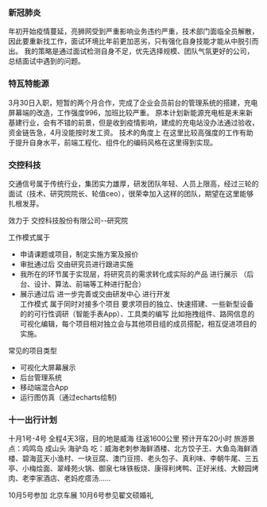 ### 新冠肺炎

   年初开始疫情蔓延，亮狮网受到严重影响业务违约严重，技术部门面临全员解散，因此要重新找工作，面试环境比年前更加恶劣，只有强化自身技能才能从中脱引而出。
   我的策略是通过面试检测自身不足，优先选择规模、团队气氛更好的公司，总结面试中遇到的问题。
   
### 特瓦特能源
   
   3月30日入职，短暂的两个月合作，完成了企业会员前台的管理系统的搭建，充电屏幕端的改造，工作强度996，加班比较严重。
   原本计划新能源充电桩是未来新基建行业，会有不错的前景，但是收到疫情影响，建成的充电站没办法通过验收，资金链告急，4月没能按时发工资。
   技术的角度上 在这里比较高强度的工作有助于提升自身水平，前端工程化、组件化的编码风格在这里得到实现。
   
### 交控科技
   交通信号属于传统行业，集团实力雄厚，研发团队年轻、人员上限高，经过三轮的面试（技术、研究院院长、轮值ceo），很荣幸加入这样的团队，期望在这里能够扎根发芽。
   
   效力于 交控科技股份有限公司--研究院
   
   工作模式属于
   - 申请课题或项目，制定实施方案及报价
   - 审批通过后 交由研究员进行跟进实施 
   - 我所在的环节属于实现层，将研究员的需求转化成实际的产品 进行展示 （后台、设计、算法、前端等工种进行配合）
   - 展示通过后 进一步完善或交由研发中心 进行开发   
   工作模式 属于同时对接多个项目 要求项目的独立、快速搭建、一些新型设备的的可行性调研（智能手表App）、工具类的编写 比如拖拽组件、路网信息的可视化编辑，每个项目相对独立会与其他项目组的成员搭配，相互促进项目的实施。
   
   常见的项目类型
   
   - 可视化大屏幕展示
   - 后台管理系统
   - 移动端混合App 
   - 运行图仿真（通过echarts绘制)
   
### 十一出行计划
十月1号-4号 全程4天3宿，目的地是威海 往返1600公里 预计开车20小时
旅游景点：鸡鸣岛 成山头 海驴岛
吃：威海老刺参海鲜酒楼、北方饺子王、大鱼岛海鲜酒楼、碧海蓝天小渔村、一块豆腐、澳门豆捞、老头包子、真利味、李朝牛尾、三五亭、小梅烩面、翠峰苑火锅、御泉七味铁板烧、康得利烤鸭、正好米线、大鲸园烤肉、老李家酒店、老妈疙瘩汤……

10月5号参加 北京车展
10月6号参见翟文硕婚礼

